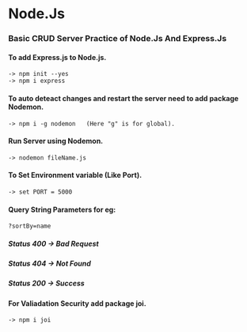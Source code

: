 # Node.Js
### Basic CRUD Server Practice of Node.Js And Express.Js

#### To add Express.js to Node.js.
```
-> npm init --yes
-> npm i express
```

#### To auto deteact changes and restart the server need to add package Nodemon.
```
-> npm i -g nodemon   (Here "g" is for global).
```

#### Run Server using Nodemon.
```
-> nodemon fileName.js
```

#### To Set Environment variable (Like Port).
```
-> set PORT = 5000
```

#### Query String Parameters for eg:
```
?sortBy=name
```

##### Status 400 -> Bad Request
##### Status 404 -> Not Found
##### Status 200 -> Success


#### For Valiadation Security add package joi.
```
-> npm i joi
```
